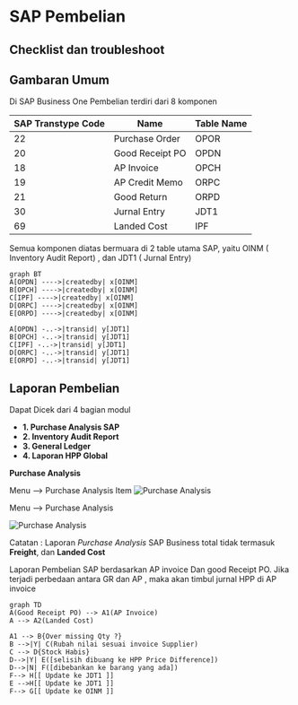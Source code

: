 # SAP Pembelian  
## Checklist dan troubleshoot


## Gambaran Umum

Di SAP Business One Pembelian terdiri dari 8 komponen

|SAP Transtype Code | Name |Table Name |
| ------ | ------| ------|
| 22 | Purchase Order|OPOR|
| 20 | Good Receipt PO|OPDN|
| 18 | AP Invoice|OPCH|
| 19 | AP Credit Memo|ORPC|
| 21 | Good Return|ORPD|
| 30 | Jurnal Entry|JDT1|
| 69 | Landed Cost|IPF|

Semua komponen diatas bermuara di 2 table utama SAP, yaitu OINM ( Inventory Audit Report) , dan JDT1 ( Jurnal Entry)

```mermaid
graph BT
A[OPDN] ---->|createdby| x[OINM]
B[OPCH] ---->|createdby| x[OINM]
C[IPF] ---->|createdby| x[OINM]
D[ORPC] ---->|createdby| x[OINM]
E[ORPD] ---->|createdby| x[OINM]

A[OPDN] -..->|transid| y[JDT1]
B[OPCH] -..->|transid| y[JDT1]
C[IPF] -..->|transid| y[JDT1]
D[ORPC] -..->|transid| y[JDT1]
E[ORPD] -..->|transid| y[JDT1]

```

## Laporan Pembelian 

Dapat Dicek dari 4 bagian modul
* **1. Purchase Analysis SAP**
* **2. Inventory Audit Report**
* **3. General Ledger**
* **4. Laporan HPP Global**


**Purchase Analysis**

Menu --> Purchase Analysis Item
![Purchase Analysis](https://www.dropbox.com/s/tznp53s7e1n1p5i/PURCHASE%20DATA%20ITEM.png?dl=1)

Menu --> Purchase Analysis  

![Purchase Analysis](https://www.dropbox.com/s/hpcspadwpnxcavv/PURCHASE%20DATA.png?dl=1)


Catatan :
Laporan *Purchase Analysis* SAP Business total tidak termasuk **Freight**, dan **Landed Cost**

Laporan Pembelian SAP berdasarkan AP invoice Dan good Receipt PO. Jika terjadi perbedaan antara GR dan AP , maka akan timbul jurnal HPP di AP invoice

```mermaid
graph TD
A(Good Receipt PO) --> A1(AP Invoice)
A --> A2(Landed Cost) 

A1 --> B{Over missing Qty ?}
B -->|Y| C(Rubah nilai sesuai invoice Supplier)
C --> D{Stock Habis}
D-->|Y| E([selisih dibuang ke HPP Price Difference])
D-->|N| F([dibebankan ke barang yang ada])
F--> H[[ Update ke JDT1 ]]
E -->H[[ Update ke JDT1 ]] 
F--> G[[ Update ke OINM ]]


```



<!--stackedit_data:
eyJoaXN0b3J5IjpbMTc5MDg1MjY2MywtNTkxNTc5MjgzLC0xNT
g1NjQyNDQ1LDQ3NDk5NDY2NCwtMjU3NzcwOTQ4LDEyMTc4OTEy
MywyMDkzNjY5ODE5LC03MjEyMTU2MTEsLTQwNTk0MDc4OCwtMT
A4NTE1MTYzMSwtMTY5MjA4NTUzM119
-->